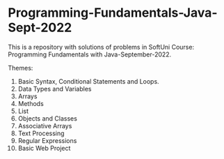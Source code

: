 # Programming-Fundamentals-Java-Sept-2022
This is a repository with solutions of problems in SoftUni Course: Programming Fundamentals with Java-September-2022.                                                              


Themes:

1. Basic Syntax, Conditional Statements and Loops.
2. Data Types and Variables
3. Arrays
4. Methods
5. List
6. Objects and Classes
7. Associative Arrays
8. Text Processing
9. Regular Expressions
10. Basic Web Project
